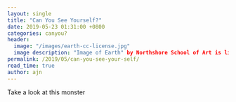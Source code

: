 ```yaml
---
layout: single
title: "Can You See Yourself?"
date: 2019-05-23 01:31:00 +0800
categories: canyou?
header:
  image: "/images/earth-cc-license.jpg"
  image description: "Image of Earth" by Northshore School of Art is licensed under CC BY-NC-SA 2.0"
permalink: /2019/05/can-you-see-your-self/
read_time: true
author: ajn
---
```



Take a look at this monster
